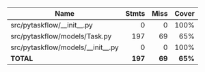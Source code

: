 | Name                                  |    Stmts |     Miss |   Cover |
|-------------------------------------- | -------: | -------: | ------: |
| src/pytaskflow/\_\_init\_\_.py        |        0 |        0 |    100% |
| src/pytaskflow/models/Task.py         |      197 |       69 |     65% |
| src/pytaskflow/models/\_\_init\_\_.py |        0 |        0 |    100% |
|                             **TOTAL** |  **197** |   **69** | **65%** |
